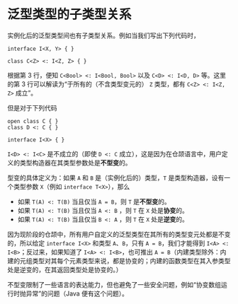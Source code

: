 # 泛型类型的子类型关系

实例化后的泛型类型间也有子类型关系。例如当我们写出下列代码时，

<!-- compile -->

```cangjie
interface I<X, Y> { }

class C<Z> <: I<Z, Z> { }
```

根据第 3 行，便知 `C<Bool> <: I<Bool, Bool>` 以及 `C<D> <: I<D, D>` 等。这里的第 3 行可以解读为“于所有的（不含类型变元的） `Z` 类型，都有 `C<Z> <: I<Z, Z>` 成立”。

但是对于下列代码

<!-- compile -->

```cangjie
open class C { }
class D <: C { }

interface I<X> { }
```

`I<D> <: I<C>` 是不成立的（即使 `D <: C` 成立），这是因为在仓颉语言中，用户定义的类型构造器在其类型参数处是**不型变**的。

型变的具体定义为：如果 `A` 和 `B` 是（实例化后的）类型，`T` 是类型构造器，设有一个类型参数 `X`（例如 `interface T<X>`），那么

* 如果 `T(A) <: T(B)` 当且仅当 `A = B`，则 `T` 是**不型变**的。
* 如果 `T(A) <: T(B)` 当且仅当  `A <: B` ，则 `T` 在 `X` 处是**协变**的。
* 如果 `T(A) <: T(B)` 当且仅当 `B <: A` ，则 `T` 在 `X` 处是**逆变**的。

因为现阶段的仓颉中，所有用户自定义的泛型类型在其所有的类型变元处都是不变的，所以给定 `interface I<X>` 和类型 `A`、`B`，只有 `A = B`，我们才能得到 `I<A> <: I<B>`；反过来，如果知道了 `I<A> <: I<B>`，也可推出 `A = B`（内建类型除外：内建的元组类型对其每个元素类型来说，都是协变的；内建的函数类型在其入参类型处是逆变的，在其返回类型处是协变的。）

不型变限制了一些语言的表达能力，但也避免了一些安全问题，例如“协变数组运行时抛异常”的问题（Java 便有这个问题）。
